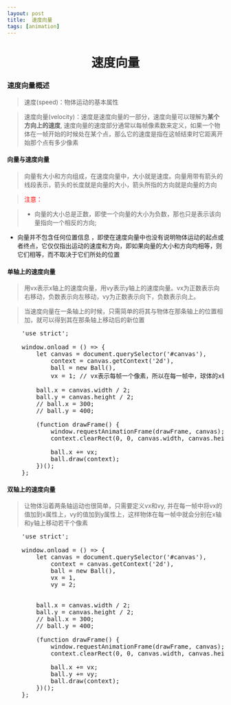 ```yaml
---
layout: post
title:	速度向量
tags: [animation]
---
```


<h1 style="text-align:center;">速度向量</h1>

### 速度向量概述

> 速度(speed)：物体运动的基本属性

> 速度向量(velocity)：速度是速度向量的一部分，速度向量可以理解为**某个方向上的速度**, 速度向量的速度部分通常以每帧像素数来定义，如果一个物体在一帧开始的时候处在某个点，那么它的速度是指在这帧结束时它距离开始那个点有多少像素

#### 向量与速度向量

> 向量有大小和方向组成，在速度向量中，大小就是速度。向量用带有箭头的线段表示，箭头的长度就是向量的大小，箭头所指的方向就是向量的方向

> <p style="color:red;">注意：</p>

> * 向量的大小总是正数，即使一个向量的大小为负数，那也只是表示该向量指向一个相反的方向;
* 向量并不包含任何位置信息 ，即使在速度向量中也没有说明物体运动的起点或者终点，它仅仅指出运动的速度和方向，即如果向量的大小和方向均相等，则它们相等，而不取决于它们所处的位置

#### 单轴上的速度向量

> 用vx表示x轴上的速度向量，用vy表示y轴上的速度向量。vx为正数表示向右移动，负数表示向左移动，vy为正数表示向下，负数表示向上。

> 当速度向量在一条轴上的时候，只需简单的将其与物体在那条轴上的位置相加，就可以得到其在那条轴上移动后的新位置


<pre>
	'use strict';

	window.onload = () => {
		let canvas = document.querySelector('#canvas'),
			context = canvas.getContext('2d'),
			ball = new Ball(),
			vx = 1; // vx表示每帧一个像素，所以在每一帧中，球体的x轴坐标属性都会被加上vx个像素.

		ball.x = canvas.width / 2;
		ball.y = canvas.height / 2;
		// ball.x = 300;
		// ball.y = 400;

		(function drawFrame() {
			window.requestAnimationFrame(drawFrame, canvas);
			context.clearRect(0, 0, canvas.width, canvas.height);

			ball.x += vx;
			ball.draw(context);
		})();
	};	
</pre>

#### 双轴上的速度向量

> 让物体沿着两条轴运动也很简单，只需要定义vx和vy, 并在每一帧中将vx的值加到x属性上，vy的值加到y属性上，这样物体在每一帧中就会分别在x轴和y轴上移动若干个像素

<pre>
	'use strict';

	window.onload = () => {
		let canvas = document.querySelector('#canvas'),
			context = canvas.getContext('2d'),
			ball = new Ball(),
			vx = 1,
			vy = 2;


		ball.x = canvas.width / 2;
		ball.y = canvas.height / 2;
		// ball.x = 300;
		// ball.y = 400;

		(function drawFrame() {
			window.requestAnimationFrame(drawFrame, canvas);
			context.clearRect(0, 0, canvas.width, canvas.height);

			ball.x += vx;
			ball.y += vy;
			ball.draw(context);
		})();
	};
</pre>